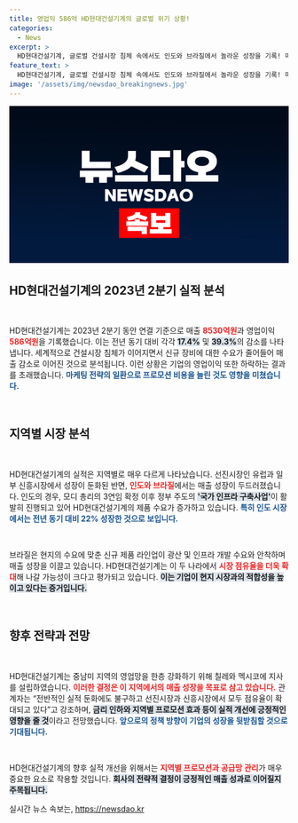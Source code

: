 ```yaml
---
title: 영업익 586억 HD현대건설기계의 글로벌 위기 상황!
categories:
  - News
excerpt: >
  HD현대건설기계, 글로벌 건설시장 침체 속에서도 인도와 브라질에서 놀라운 성장을 기록! 매출 22% 증가, 점유율 확대로 현지 시장에서 입지를 더욱 굳혀가고 있다. 미래 성장의 가능성을 놓치지 마세요!
feature_text: >
  HD현대건설기계, 글로벌 건설시장 침체 속에서도 인도와 브라질에서 놀라운 성장을 기록! 매출 22% 증가, 점유율 확대로 현지 시장에서 입지를 더욱 굳혀가고 있다. 미래 성장의 가능성을 놓치지 마세요!
image: '/assets/img/newsdao_breakingnews.jpg'
---
```


<p><img src="/assets/img/newsdao_breakingnews.jpg" alt="ranknews 속보" /></p>

<h2 data-ke-size="size26">HD현대건설기계의 2023년 2분기 실적 분석</h2>

<p data-ke-size="size16">&nbsp;</p>

<p>HD현대건설기계는 2023년 2분기 동안 연결 기준으로 매출 <b><span style="color: #ee2323;">8530억원</span></b>과 영업이익 <b><span style="color: #ee2323;">586억원</span></b>을 기록했습니다. 이는 전년 동기 대비 각각 <b><span style="background-color: #21538527;">17.4%</span></b> 및 <b><span style="background-color: #21538527;">39.3%</span></b>의 감소를 나타냅니다. 세계적으로 건설시장 침체가 이어지면서 신규 장비에 대한 수요가 줄어들어 매출 감소로 이어진 것으로 분석됩니다. 이런 상황은 기업의 영업이익 또한 하락하는 결과를 초래했습니다. <b><span style="color: #1a5490;">마케팅 전략의 일환으로 프로모션 비용을 늘린 것도 영향을 미쳤습니다.</span></b></p>

<p data-ke-size="size16">&nbsp;</p>

<h2 data-ke-size="size26">지역별 시장 분석</h2>

<p data-ke-size="size16">&nbsp;</p>

<p>HD현대건설기계의 실적은 지역별로 매우 다르게 나타났습니다. 선진시장인 유럽과 일부 신흥시장에서 성장이 둔화된 반면, <b><span style="color: #ee2323;">인도와 브라질</span></b>에서는 매출 성장이 두드러졌습니다. 인도의 경우, 모디 총리의 3연임 확정 이후 정부 주도의 <b><span style="background-color: #21538527;">'국가 인프라 구축사업'</span></b>이 활발히 진행되고 있어 HD현대건설기계의 제품 수요가 증가하고 있습니다. <b><span style="color: #1a5490;">특히 인도 시장에서는 전년 동기 대비 22% 성장한 것으로 보입니다.</span></b></p>

<p data-ke-size="size16">&nbsp;</p>

<p>브라질은 현지의 수요에 맞춘 신규 제품 라인업이 광산 및 인프라 개발 수요와 안착하며 매출 성장을 이끌고 있습니다. HD현대건설기계는 이 두 나라에서 <b><span style="color: #ee2323;"> 시장 점유율을 더욱 확대</span></b>해 나갈 가능성이 크다고 평가되고 있습니다. <b><span style="background-color: #21538527;">이는 기업이 현지 시장과의 적합성을 높이고 있다는 증거입니다.</span></b></p>

<p data-ke-size="size16">&nbsp;</p>

<h2 data-ke-size="size26">향후 전략과 전망</h2>

<p data-ke-size="size16">&nbsp;</p>

<p>HD현대건설기계는 중남미 지역의 영업망을 한층 강화하기 위해 칠레와 멕시코에 지사를 설립하였습니다. <b><span style="color: #ee2323;">이러한 결정은 이 지역에서의 매출 성장을 목표로 삼고 있습니다.</span></b> 관계자는 “전반적인 실적 둔화에도 불구하고 선진시장과 신흥시장에서 모두 점유율이 확대되고 있다”고 강조하며, <b><span style="background-color: #21538527;">금리 인하와 지역별 프로모션 효과 등이 실적 개선에 긍정적인 영향을 줄 것</span></b>이라고 전망했습니다. <b><span style="color: #1a5490;">앞으로의 정책 방향이 기업의 성장을 뒷받침할 것으로 기대됩니다.</span></b></p>

<p data-ke-size="size16">&nbsp;</p>

<p>HD현대건설기계의 향후 실적 개선을 위해서는 <b><span style="color: #ee2323;">지역별 프로모션과 공급망 관리</span></b>가 매우 중요한 요소로 작용할 것입니다. <b><span style="background-color: #21538527;">회사의 전략적 결정이 긍정적인 매출 성과로 이어질지 주목됩니다.</span></b></p>
실시간 뉴스 속보는, <a href="https://newsdao.kr" rel="dofollow">https://newsdao.kr</a>


